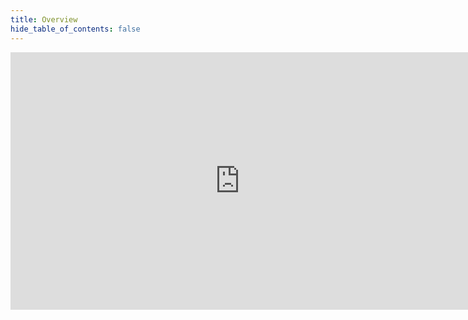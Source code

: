 ```yaml
---
title: Overview
hide_table_of_contents: false
---
```


<iframe
    width="733"
    height="412"
    src="https://www.youtube.com/embed/WfEi3QwhTIs"
    frameborder="0"
    allow="autoplay; encrypted-media"
    allowfullscreen
/>

## Asset I/O

WolvenKit includes an all-purpose import and export tool for converting assets to game files and vice versa. Our tooling is bespoke allowing for native conversions with extensive options to suit your needs. See the list of supported formats here. 

Base game and user-generated archives can be browsed on the fly, making game dumps obsolete. Our Asset Browser also features instant preview for assets such as meshes and textures.

## Development

WolvenKit is an open-source community developed application. The source code for WolvenKit and other projects can be found on our GitHub page. WolvenKit is primarily written in C## and the GUI uses WPF framework. Anyone can download the source code and build on their own with Visual Studio, see the developer page Building WolvenKit with Visual Studio for more information. If you're a developer who is interested in getting involved, please consider visiting our Discord server to get access to our developer channels.

## File Editor

WolvenKit is built around our RTTI-based file editor. Any REDengine file can be inspected, edited, and saved with the File Editor. RED files can also be converted to human-readable json and back for ease-of-use.

## Projects

WolvenKit can host virtually all of your required project files inside the Project Explorer. Each project is neatly separated into distinct folders which can be accessed through the application. No more whiplash from constantly navigating your file explorer to switch between projects! Feel free to host all of your assets within a mod project. Source files such as blends, psd, xcf, and more can be placed inside your project tree and opened directly with a double click! WolvenKit works with you by organizing your project files automatically.

## UI/UX

WolvenKit is created with the intention of being an all-purpose mod editor. The application interface is designed to help modders keep their sanity by having every tool at their disposal from the main editor. The application is built with a modern, sleek, and themeable interface to suit your preferences.

## Workflows

WolvenKit features a robust build pipeline for handling REDengine assets. Game files can be browsed, extracted, modified, and packed into an archive once again for use in game. WolvenKit can help guide modders along with this process by using our efficient pipelines.

## Other

Blender Integration

WolvenKit supports Blender for one-click imports of fully shaded Cyberpunk meshes using the Multilayered.mt supershader.